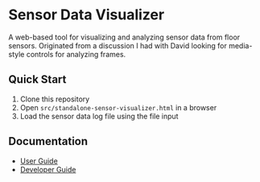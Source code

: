 # Sensor Data Visualizer

A web-based tool for visualizing and analyzing sensor data from floor sensors. Originated from a discussion I had with David looking for media-style controls for analyzing frames.

## Quick Start

1. Clone this repository
2. Open `src/standalone-sensor-visualizer.html` in a browser
3. Load the sensor data log file using the file input

## Documentation

- [User Guide](docs/user_guide.md)
- [Developer Guide](docs/developer_guide.md)
